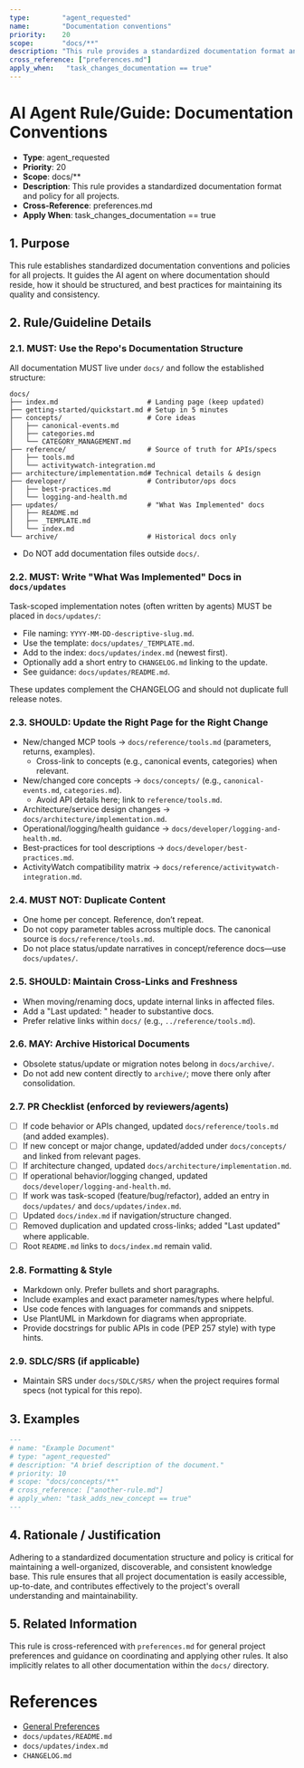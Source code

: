 ```yaml
---
type:        "agent_requested"
name:        "Documentation conventions"
priority:    20
scope:       "docs/**"
description: "This rule provides a standardized documentation format and policy for all projects."
cross_reference: ["preferences.md"]
apply_when:   "task_changes_documentation == true"
---
```


# AI Agent Rule/Guide: Documentation Conventions

- **Type**: agent_requested
- **Priority**: 20
- **Scope**: docs/**
- **Description**: This rule provides a standardized documentation format and policy for all projects.
- **Cross-Reference**: preferences.md
- **Apply When**: task_changes_documentation == true

## 1. Purpose

This rule establishes standardized documentation conventions and policies for all projects. It guides the AI agent on where documentation should reside, how it should be structured, and best practices for maintaining its quality and consistency.

## 2. Rule/Guideline Details

### 2.1. MUST: Use the Repo's Documentation Structure

All documentation MUST live under `docs/` and follow the established structure:

```
docs/
├── index.md                      # Landing page (keep updated)
├── getting-started/quickstart.md # Setup in 5 minutes
├── concepts/                     # Core ideas
│   ├── canonical-events.md
│   ├── categories.md
│   └── CATEGORY_MANAGEMENT.md
├── reference/                    # Source of truth for APIs/specs
│   ├── tools.md
│   └── activitywatch-integration.md
├── architecture/implementation.md# Technical details & design
├── developer/                    # Contributor/ops docs
│   ├── best-practices.md
│   └── logging-and-health.md
├── updates/                      # "What Was Implemented" docs
│   ├── README.md
│   ├── _TEMPLATE.md
│   └── index.md
└── archive/                      # Historical docs only
```

-   Do NOT add documentation files outside `docs/`.

### 2.2. MUST: Write "What Was Implemented" Docs in `docs/updates`

Task-scoped implementation notes (often written by agents) MUST be placed in `docs/updates/`:

-   File naming: `YYYY-MM-DD-descriptive-slug.md`.
-   Use the template: `docs/updates/_TEMPLATE.md`.
-   Add to the index: `docs/updates/index.md` (newest first).
-   Optionally add a short entry to `CHANGELOG.md` linking to the update.
-   See guidance: `docs/updates/README.md`.

These updates complement the CHANGELOG and should not duplicate full release notes.

### 2.3. SHOULD: Update the Right Page for the Right Change

-   New/changed MCP tools → `docs/reference/tools.md` (parameters, returns, examples).
    -   Cross-link to concepts (e.g., canonical events, categories) when relevant.
-   New/changed core concepts → `docs/concepts/` (e.g., `canonical-events.md`, `categories.md`).
    -   Avoid API details here; link to `reference/tools.md`.
-   Architecture/service design changes → `docs/architecture/implementation.md`.
-   Operational/logging/health guidance → `docs/developer/logging-and-health.md`.
-   Best-practices for tool descriptions → `docs/developer/best-practices.md`.
-   ActivityWatch compatibility matrix → `docs/reference/activitywatch-integration.md`.

### 2.4. MUST NOT: Duplicate Content

-   One home per concept. Reference, don’t repeat.
-   Do not copy parameter tables across multiple docs. The canonical source is `docs/reference/tools.md`.
-   Do not place status/update narratives in concept/reference docs—use `docs/updates/`.

### 2.5. SHOULD: Maintain Cross-Links and Freshness

-   When moving/renaming docs, update internal links in affected files.
-   Add a "Last updated: <YYYY-MM-DD>" header to substantive docs.
-   Prefer relative links within `docs/` (e.g., `../reference/tools.md`).

### 2.6. MAY: Archive Historical Documents

-   Obsolete status/update or migration notes belong in `docs/archive/`.
-   Do not add new content directly to `archive/`; move there only after consolidation.

### 2.7. PR Checklist (enforced by reviewers/agents)

-   [ ] If code behavior or APIs changed, updated `docs/reference/tools.md` (and added examples).
-   [ ] If new concept or major change, updated/added under `docs/concepts/` and linked from relevant pages.
-   [ ] If architecture changed, updated `docs/architecture/implementation.md`.
-   [ ] If operational behavior/logging changed, updated `docs/developer/logging-and-health.md`.
-   [ ] If work was task-scoped (feature/bug/refactor), added an entry in `docs/updates/` and `docs/updates/index.md`.
-   [ ] Updated `docs/index.md` if navigation/structure changed.
-   [ ] Removed duplication and updated cross-links; added "Last updated" where applicable.
-   [ ] Root `README.md` links to `docs/index.md` remain valid.

### 2.8. Formatting & Style

-   Markdown only. Prefer bullets and short paragraphs.
-   Include examples and exact parameter names/types where helpful.
-   Use code fences with languages for commands and snippets.
-   Use PlantUML in Markdown for diagrams when appropriate.
-   Provide docstrings for public APIs in code (PEP 257 style) with type hints.

### 2.9. SDLC/SRS (if applicable)

-   Maintain SRS under `docs/SDLC/SRS/` when the project requires formal specs (not typical for this repo).

## 3. Examples

```markdown
---
# name: "Example Document"
# type: "agent_requested"
# description: "A brief description of the document."
# priority: 10
# scope: "docs/concepts/**"
# cross_reference: ["another-rule.md"]
# apply_when: "task_adds_new_concept == true"
---
```

## 4. Rationale / Justification

Adhering to a standardized documentation structure and policy is critical for maintaining a well-organized, discoverable, and consistent knowledge base. This rule ensures that all project documentation is easily accessible, up-to-date, and contributes effectively to the project's overall understanding and maintainability.

## 5. Related Information

This rule is cross-referenced with `preferences.md` for general project preferences and guidance on coordinating and applying other rules. It also implicitly relates to all other documentation within the `docs/` directory.

# References

-   [General Preferences](./AGENT-GUIDE-General-Preferences.md)
-   `docs/updates/README.md`
-   `docs/updates/index.md`
-   `CHANGELOG.md`